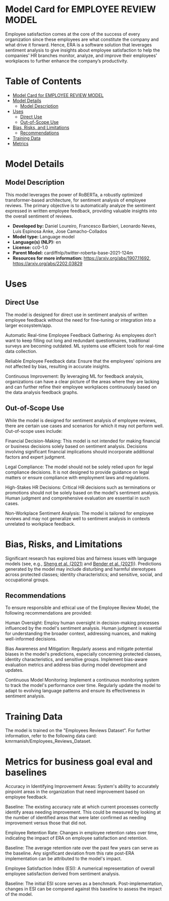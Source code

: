 

# Model Card for EMPLOYEE REVIEW MODEL

Employee satisfaction comes at the core of the success of every organization since these employees are what constitute the company and what drive it forward. Hence, ERA is a software solution that leverages sentiment analysis to give insights about employee satisfaction to help the companies' HR branches monitor, analyze, and improve their employees' workplaces to further enhance the company’s productivity. 


#  Table of Contents

- [Model Card for EMPLOYEE REVIEW MODEL](#model-card-for--model)
- [Model Details](#model-details)
  - [Model Description](#model-description)
- [Uses](#uses)
  - [Direct Use](#direct-use)
  - [Out-of-Scope Use](#out-of-scope-use)
- [Bias, Risks, and Limitations](#bias-risks-and-limitations)
  - [Recommendations](#recommendations)
- [Training Data](#training-data)
- [Metrics](#metrics-for-business-goal-eval-and-baselines)

# Model Details


## Model Description
This model leverages the power of RoBERTa, a robustly optimized transformer-based architecture, for sentiment analysis of employee reviews. The primary objective is to automatically analyze the sentiment expressed in written employee feedback, providing valuable insights into the overall sentiment of reviews.

- **Developed by:** Daniel Loureiro, Francesco Barbieri, Leonardo Neves, Luis Espinosa Anke, Jose Camacho-Collados
- **Model type:** Language model
- **Language(s) (NLP):** en
- **License:** cc0-1.0
- **Parent Model:** cardiffnlp/twitter-roberta-base-2021-124m
- **Resources for more information:** https://arxiv.org/abs/1907.11692,
                                      https://arxiv.org/abs/2202.03829



# Uses
## Direct Use

The model is designed for direct use in sentiment analysis of written employee feedback without the need for fine-tuning or integration into a larger ecosystem/app.

Automatic Real-time Employee Feedback Gathering: As employees don’t want to keep filling out long and redundant questionnaires, traditional surveys are becoming outdated.  ML systems use efficient tools for real-time data collection.

Reliable Employee Feedback data: Ensure that the employees’ opinions are not affected by bias, resulting in accurate insights.

Continuous Improvement: By leveraging ML for feedback analysis, organizations can have a clear picture of the areas where they are lacking and can further refine their employee workplaces continuously based on the data analysis feedback graphs.


## Out-of-Scope Use

While the model is designed for sentiment analysis of employee reviews, there are certain use cases and scenarios for which it may not perform well. Out-of-scope uses include:

Financial Decision-Making: This model is not intended for making financial or business decisions solely based on sentiment analysis. Decisions involving significant financial implications should incorporate additional factors and expert judgment.

Legal Compliance: The model should not be solely relied upon for legal compliance decisions. It is not designed to provide guidance on legal matters or ensure compliance with employment laws and regulations.

High-Stakes HR Decisions: Critical HR decisions such as terminations or promotions should not be solely based on the model's sentiment analysis. Human judgment and comprehensive evaluation are essential in such cases.

Non-Workplace Sentiment Analysis: The model is tailored for employee reviews and may not generalize well to sentiment analysis in contexts unrelated to workplace feedback.


# Bias, Risks, and Limitations

Significant research has explored bias and fairness issues with language models (see, e.g., [Sheng et al. (2021)](https://aclanthology.org/2021.acl-long.330.pdf) and [Bender et al. (2021)](https://dl.acm.org/doi/pdf/10.1145/3442188.3445922)). Predictions generated by the model may include disturbing and harmful stereotypes across protected classes; identity characteristics; and sensitive, social, and occupational groups.


## Recommendations

To ensure responsible and ethical use of the Employee Review Model, the following recommendations are provided:

Human Oversight: Employ human oversight in decision-making processes influenced by the model's sentiment analysis. Human judgment is essential for understanding the broader context, addressing nuances, and making well-informed decisions.

Bias Awareness and Mitigation: Regularly assess and mitigate potential biases in the model's predictions, especially concerning protected classes, identity characteristics, and sensitive groups. Implement bias-aware evaluation metrics and address bias during model development and updates.

Continuous Model Monitoring: Implement a continuous monitoring system to track the model's performance over time. Regularly update the model to adapt to evolving language patterns and ensure its effectiveness in sentiment analysis.

# Training Data

The model is trained on the "Employees Reviews Dataset". For further information, refer to the following data card: kmrmanish/Employees_Reviews_Dataset.


# Metrics for business goal eval and baselines

Accuracy in Identifying Improvement Areas:
System's ability to accurately pinpoint areas in the organization that need improvement based on employee feedback.

Baseline: The existing accuracy rate at which current processes correctly identify areas needing improvement. This could be measured by looking at the number of identified areas that were later confirmed as needing improvement versus those that did not.

Employee Retention Rate:
Changes in employee retention rates over time, indicating the impact of ERA on employee satisfaction and retention.

Baseline: The average retention rate over the past few years can serve as the baseline. Any significant deviation from this rate post-ERA implementation can be attributed to the model's impact.

Employee Satisfaction Index (ESI):
A numerical representation of overall employee satisfaction derived from sentiment analysis.

Baseline: The initial ESI score serves as a benchmark. Post-implementation, changes in ESI can be compared against this baseline to assess the impact of the model.

